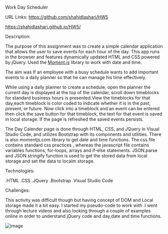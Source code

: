 Work Day Scheduler

URL Links:
https://github.com/shahidlashari/HW5

https://shahidlashari.github.io/HW5/




Description:

The purpose of this assignment was to create a simple calendar application that allows the user to save events for each hour of the day. This app runs in the browser and features dynamically updated HTML and CSS powered by jQuery. Used the [Moment.js](https://momentjs.com/) library to work with date and time.

The aim was If an employee with a busy schedule wants to add important events to a daily planner so that he can manage his time effectively.

While using a daily planner to create a schedule, open the planner the current day is displayed at the top of the calendar, scroll down timeblocks for standard business hours
is presented.View the timeblocks for that day,each timeblock is color coded to indicate whether it is in the past, present, or future. Now click into a timeblock and an event can be entered then click the save button for that timeblock, the text for that event is saved in local storage. If the page is refreshed the saved events persists.

The Day Calender page is done through HTML, CSS, and JQuery in Visual Studio Code, and utilizes Bootstrap with its components and utilities. There is also momentjs.com library to get date and time functions. The css file contains standard css practices , whereas the javascript file contains variables functions, for-loops, arrays and if-else statements. JSON.parse and JSON.stringify function is used to get the stored data from local storage and set the data to localm storage.

Technologies:

.HTML
.CSS 
.JQuery
.Bootstrap
.Visual Studio Code

Challenges:

This activity was difficult though but having concept of DOM and Local storage made it a bit easy. I started my pseudo-code to work with .I went through lecture videos and also looking through a couple of examples online in order to understand jQuery code and day,date and time functions.

![image](https://user-images.githubusercontent.com/61823648/78097305-d092fc00-7390-11ea-8dcf-f1b829ea89b1.png)
